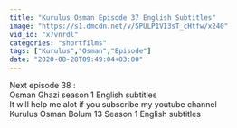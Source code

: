 ```yaml
---
title: "Kurulus Osman Episode 37 English Subtitles"
image: "https://s1.dmcdn.net/v/SPULP1VI3sT_cHtfw/x240"
vid_id: "x7vnrdl"
categories: "shortfilms"
tags: ["Kurulus","Osman","Episode"]
date: "2020-08-28T09:49:04+03:00"
---
```

Next episode 38 :    <br>Osman Ghazi season 1 English subtitles  <br>It will help me alot if you subscribe my youtube channel   <br>Kurulus Osman Bolum 13 Season 1 English subtitles
